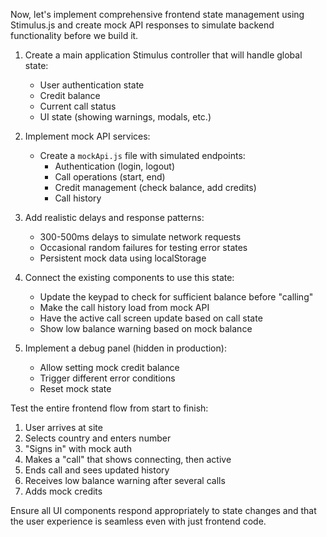 Now, let's implement comprehensive frontend state management using Stimulus.js and create mock API responses to simulate backend functionality before we build it.

1. Create a main application Stimulus controller that will handle global state:
   - User authentication state
   - Credit balance
   - Current call status
   - UI state (showing warnings, modals, etc.)

2. Implement mock API services:
   - Create a `mockApi.js` file with simulated endpoints:
     - Authentication (login, logout)
     - Call operations (start, end)
     - Credit management (check balance, add credits)
     - Call history

3. Add realistic delays and response patterns:
   - 300-500ms delays to simulate network requests
   - Occasional random failures for testing error states
   - Persistent mock data using localStorage

4. Connect the existing components to use this state:
   - Update the keypad to check for sufficient balance before "calling"
   - Make the call history load from mock API
   - Have the active call screen update based on call state
   - Show low balance warning based on mock balance

5. Implement a debug panel (hidden in production):
   - Allow setting mock credit balance
   - Trigger different error conditions
   - Reset mock state

Test the entire frontend flow from start to finish:
1. User arrives at site
2. Selects country and enters number
3. "Signs in" with mock auth
4. Makes a "call" that shows connecting, then active
5. Ends call and sees updated history
6. Receives low balance warning after several calls
7. Adds mock credits

Ensure all UI components respond appropriately to state changes and that the user experience is seamless even with just frontend code.